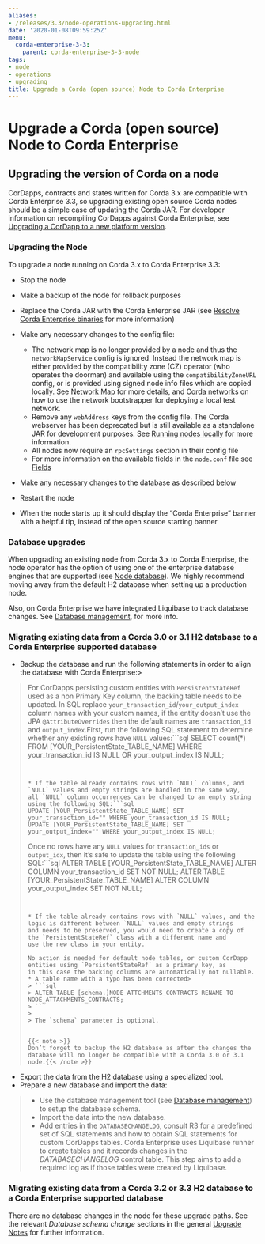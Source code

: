 ```yaml
---
aliases:
- /releases/3.3/node-operations-upgrading.html
date: '2020-01-08T09:59:25Z'
menu:
  corda-enterprise-3-3:
    parent: corda-enterprise-3-3-node
tags:
- node
- operations
- upgrading
title: Upgrade a Corda (open source) Node to Corda Enterprise
---
```



# Upgrade a Corda (open source) Node to Corda Enterprise


## Upgrading the version of Corda on a node

CorDapps, contracts and states written for Corda 3.x are compatible with Corda Enterprise 3.3, so upgrading
existing open source Corda nodes should be a simple case of updating the Corda JAR. For developer information on recompiling
CorDapps against Corda Enterprise, see [Upgrading a CorDapp to a new platform version](upgrade-notes.md).


### Upgrading the Node

To upgrade a node running on Corda 3.x to Corda Enterprise 3.3:


* Stop the node
* Make a backup of the node for rollback purposes
* Replace the Corda JAR with the Corda Enterprise JAR (see [Resolve Corda Enterprise binaries](getting-set-up.md#id6) for more information)
* Make any necessary changes to the config file:
    * The network map is no longer provided by a node and thus the `networkMapService` config is ignored. Instead the
network map is either provided by the compatibility zone (CZ) operator (who operates the doorman) and available
using the `compatibilityZoneURL` config, or is provided using signed node info files which are copied locally.
See [Network Map](network-map.md) for more details, and [Corda networks](corda-test-networks.md) on how to use the network
bootstrapper for deploying a local test network.
    * Remove any `webAddress` keys from the config file. The Corda webserver has been deprecated but is still available
as a standalone JAR for development purposes. See [Running nodes locally](running-a-node.md) for more information.
    * All nodes now require an `rpcSettings` section in their config file
    * For more information on the available fields in the `node.conf` file see [Fields](corda-configuration-file.md#corda-configuration-file-fields)


* Make any necessary changes to the database as described [below](#node-operations-upgrading-cordapps)
* Restart the node
* When the node starts up it should display the “Corda Enterprise” banner with a helpful tip, instead of the open source
starting banner



### Database upgrades

When upgrading an existing node from Corda 3.x to Corda Enterprise, the node operator has the option of using one of the enterprise
database engines that are supported (see [Node database](node-database.md)).
We highly recommend moving away from the default H2 database when setting up a production node.

Also, on Corda Enterprise we have integrated Liquibase to track database changes. See [Database management](database-management.md), for more info.


### Migrating existing data from a Corda 3.0 or 3.1 H2 database to a Corda Enterprise supported database


* Backup the database and run the following statements in order to align the database with Corda Enterprise:> 
> For CorDapps persisting custom entities with `PersistentStateRef` used as a non Primary Key column, the backing table needs to be updated.
> In SQL replace `your_transaction_id`/`your_output_index` column names with your custom names, if the entity doesn’t use the JPA
> `@AttributeOverrides` then the default names are `transaction_id` and `output_index`.First, run the following SQL statement to determine whether any existing rows have `NULL` values:```sql
> SELECT count(*) FROM [YOUR_PersistentState_TABLE_NAME] WHERE your_transaction_id IS NULL OR your_output_index IS NULL;
> ```
> 
> 
> * If the table already contains rows with `NULL` columns, and `NULL` values and empty strings are handled in the same way,
> all `NULL` column occurrences can be changed to an empty string using the following SQL:```sql
> UPDATE [YOUR_PersistentState_TABLE_NAME] SET your_transaction_id="" WHERE your_transaction_id IS NULL;
> UPDATE [YOUR_PersistentState_TABLE_NAME] SET your_output_index="" WHERE your_output_index IS NULL;
> ```
> 
> Once no rows have any `NULL` values for `transaction_ids` or `output_idx`, then it’s safe to update the table using
> the following SQL:```sql
> ALTER TABLE [YOUR_PersistentState_TABLE_NAME] ALTER COLUMN your_transaction_id SET NOT NULL;
> ALTER TABLE [YOUR_PersistentState_TABLE_NAME] ALTER COLUMN your_output_index SET NOT NULL;
> ```
> 
> 
> * If the table already contains rows with `NULL` values, and the logic is different between `NULL` values and empty strings
> and needs to be preserved, you would need to create a copy of the `PersistentStateRef` class with a different name and
> use the new class in your entity.
> 
> No action is needed for default node tables, or custom CorDapp entities using `PersistentStateRef` as a primary key, as
> in this case the backing columns are automatically not nullable.
> * A table name with a typo has been corrected> 
> > ```sql
> > ALTER TABLE [schema.]NODE_ATTCHMENTS_CONTRACTS RENAME TO NODE_ATTACHMENTS_CONTRACTS;
> > ```
> > 
> > The `schema` parameter is optional.
> 
> 
> {{< note >}}
> Don’t forget to backup the H2 database as after the changes the database will no longer be compatible with a Corda 3.0 or 3.1 node.{{< /note >}}


* Export the data from the H2 database using a specialized tool.
* Prepare a new database and import the data:

> 
> 
> * Use the database management tool (see [Database management](database-management.md)) to setup the database schema.
> * Import the data into the new database.
> * Add entries in the `DATABASECHANGELOG`, consult R3 for a predefined set of SQL statements and how to obtain SQL
> statements for custom CorDapps tables.
> Corda Enterprise uses Liquibase runner to create tables and it records changes in the *DATABASECHANGELOG* control table.
> This step aims to add a required log as if those tables were created by Liquibase.



### Migrating existing data from a Corda 3.2 or 3.3 H2 database to a Corda Enterprise supported database

There are no database changes in the node for these upgrade paths.
See the relevant *Database schema change* sections in the general [Upgrade Notes](https://docs.corda.net/releases/release-V3.3/upgrade-notes.html) for further information.


